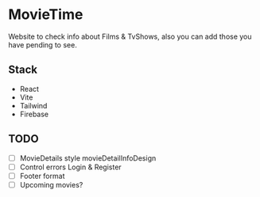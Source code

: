 # MovieTime

Website to check info about Films & TvShows, also you can add those you have pending to see.

## Stack

- React
- Vite
- Tailwind
- Firebase

## TODO

- [ ] MovieDetails style movieDetailInfoDesign
- [ ] Control errors Login & Register
- [ ] Footer format
- [ ] Upcoming movies?

